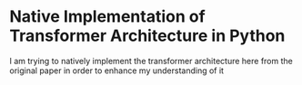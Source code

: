 # Native Implementation of Transformer Architecture in Python

I am trying to natively implement the transformer architecture here from the original paper in order to enhance my understanding of it
